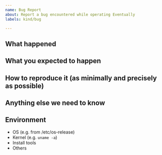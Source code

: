 ```yaml
---
name: Bug Report
about: Report a bug encountered while operating Eventually
labels: kind/bug

---
```


<!--
Hi, thank you for opening an issue! We really appreciate you taking the time to
give us feedback. Before hitting the button...

Please make sure that we do not have any duplicates already open.
You can ensure this by searching the issue list for this repository.

Please use this template while reporting a bug and provide as much info as possible.
Not doing so may result in your bug not being addressed in a timely manner.

Thank you!
-->

## What happened

<!--
Error message, actual behaviour, etc. Full stack traces much appreciated.
-->

## What you expected to happen

<!-- Describe the results you expected. -->

## How to reproduce it (as minimally and precisely as possible)

<!-- Specific steps, as minimally and precisely as possible. -->

## Anything else we need to know

## Environment

-   OS (e.g. from /etc/os-release)
-   Kernel (e.g. `uname -a`)
-   Install tools
-   Others

<!--
Additional information you deem important
e.g. issue happens only occasionally, special hardware required?, ...etc.
-->
